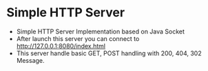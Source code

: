 Simple HTTP Server 
======================
* Simple HTTP Server Implementation based on Java Socket
* After launch this server you can connect to http://127.0.0.1:8080/index.html
* This server handle basic GET, POST handling with 200, 404, 302 Message.
